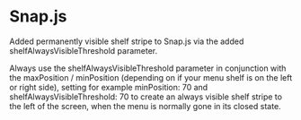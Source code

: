# Snap.js

Added permanently visible shelf stripe to Snap.js via the added shelfAlwaysVisibleThreshold parameter. 

Always use the shelfAlwaysVisibleThreshold parameter in conjunction with the maxPosition / minPosition (depending on if your menu shelf is on the left or right side), setting for example
minPosition: 70 and shelfAlwaysVisibleThreshold: 70 to create an always visible shelf stripe to the left of the screen, when the menu is normally gone in its closed state. 